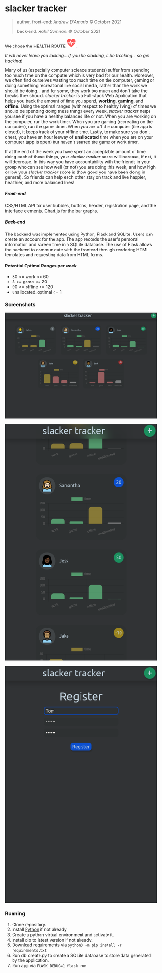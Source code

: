 # slacker tracker

> author, front-end: *Andrew D'Amario* © October 2021
> 
> back-end: *Aahil Samnani* © October 2021

We chose the [HEALTH ROUTE](https://hackthevalley.io/) ![](static/factions-health.png).

*It will never leave you lacking... if you be slacking, it be tracking... so get hacking!*

Many of us (especially computer science students) suffer from spending too much time on the computer which is very bad for our health. Moreover, we often find ourselves wasting too much time on the computer, gaming or doing something recreational like social media, rather than the work we should be doing... and for some, they work too much and don't take the breaks they should. *slacker tracker* is a Full-stack Web Application that helps you track the amount of time you spend, **working**, **gaming**, and **offline**. Using the optimal ranges (with respect to healthy living) of times we should be spending doing these things every week, *slacker tracker* helps you see if you have a healthy balanced life or not. When you are working on the computer, run the work timer. When you are gaming (recreating on the computer), run the game timer. When you are off the computer (the app is closed), it keeps track of your offline time. Lastly, to make sure you don't cheat, you have an hour leeway of **unallocated** time when you are on your computer (app is open) but haven't started the game or work timer.

If at the end of the week you have spent an acceptable amount of time doing each of these things, your *slacker tracker* score will increase, if not, it will decrease. In this way you have accountability with the friends in your group who can see how well (or not) you are doing this week, and how high or low your *slacker tracker* score is (how good you have been doing in general). So friends can help each other stay on track and live happier, healthier, and more balanced lives!


##### Front-end

CSS/HTML API for user bubbles, buttons, header, registration page, and the interface elements. [Chart.js](https://www.chartjs.org/) for the bar graphs.

##### Back-end

The backend was implemented using Python, Flask and SQLite. Users can create an account for the app. The app records the user's personal information and screen time in a SQLite database. The use of Flask allows the backend to communicate with the frontend through rendering HTML templates and requesting data from HTML forms.

#### Potential Optimal Ranges per week
- 30 <= work <= 60
- 3 <= game <= 20
- 90 <= offline <= 120
- unallocated_optimal <= 1

### Screenshots

![](static/scrnli_10_17_2021_2-39-03%20AM.png)

![](static/scrnli_10_17_2021_2-39-56%20AM.png)

![](static/scrnli_10_17_2021_2-59-10%20AM.png)


### Running 

1. Clone repository.
2. Install [Python](https://www.python.org/downloads/) if not already.
3. Create a python virtual environment and activate it.
4. Install pip to latest version if not already.
5. Download requirements via `python3 -m pip install -r requirements.txt`
6. Run db_create.py to create a SQLite database to store data generated by the application.
7. Run app via `FLASK_DEBUG=1 flask run`


